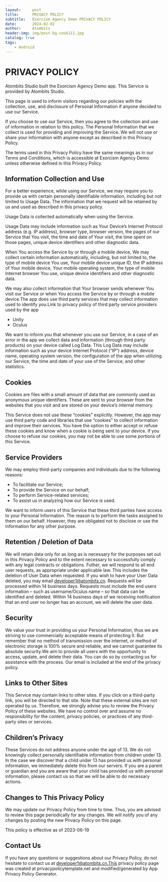 ```yaml
---
layout:     post
title:      PRIVACY POLICY
subtitle:   Exorcism Agency Demo PRIVACY POLICY
date:       2024-02-02
author:     Atombits
header-img: img/post-bg-cook111.jpg
catalog: true
tags:
    - Android
---
```




# PRIVACY POLICY

Atombits Studio built the Exorcism Agency Demo app. This Service is provided by Atombits Studio.


This page is used to inform visitors regarding our policies with the collection, use, and disclosure of Personal Information if anyone decided to use our Service.


If you choose to use our Service, then you agree to the collection and use of information in relation to this policy. The Personal Information that we collect is used for providing and improving the Service. We will not use or share your information with anyone except as described in this Privacy Policy.


The terms used in this Privacy Policy have the same meanings as in our Terms and Conditions, which is accessible at Exorcism Agency Demo unless otherwise defined in this Privacy Policy.

## Information Collection and Use

For a better experience, while using our Service, we may require you to provide us with certain personally identifiable information, including but not limited to Usage Data. The information that we request will be retained by us and used as described in this privacy policy.


Usage Data is collected automatically when using the Service.


Usage Data may include information such as Your Device’s Internet Protocol address (e.g. IP address), browser type, browser version, the pages of our Service that You visit, the time and date of Your visit, the time spent on those pages, unique device identifiers and other diagnostic data.


When You access the Service by or through a mobile device, We may collect certain information automatically, including, but not limited to, the type of mobile device You use, Your mobile device unique ID, the IP address of Your mobile device, Your mobile operating system, the type of mobile Internet browser You use, unique device identifiers and other diagnostic data.


We may also collect information that Your browser sends whenever You visit our Service or when You access the Service by or through a mobile device.The app does use third party services that may collect information used to identify you.Link to privacy policy of third party service providers used by the app


* Unity
* Oculus


We want to inform you that whenever you use our Service, in a case of an error in the app we collect data and information (through third party products) on your device called Log Data. This Log Data may include information such as your device Internet Protocol (“IP”) address, device name, operating system version, the configuration of the app when utilizing our Service, the time and date of your use of the Service, and other statistics.


## Cookies


Cookies are files with a small amount of data that are commonly used as anonymous unique identifiers. These are sent to your browser from the websites that you visit and are stored on your device’s internal memory.


This Service does not use these “cookies” explicitly. However, the app may use third party code and libraries that use “cookies” to collect information and improve their services. You have the option to either accept or refuse these cookies and know when a cookie is being sent to your device. If you choose to refuse our cookies, you may not be able to use some portions of this Service.


## Service Providers
We may employ third-party companies and individuals due to the following reasons:

* To facilitate our Service;
* To provide the Service on our behalf;
* To perform Service-related services;
* To assist us in analyzing how our Service is used.


We want to inform users of this Service that these third parties have access to your Personal Information. The reason is to perform the tasks assigned to them on our behalf. However, they are obligated not to disclose or use the information for any other purpose.



## Retention / Deletion of Data
We will retain data only for as long as is necessary for the purposes set out in this Privacy Policy and to the extent necessary to successfully comply with any legal contracts or obligations. Futher, we will respond to all end user requests, as appropriate under applicable law. This includes the deletion of User Data when requested. If you wish to have your User Data deleted, you may email developer1@atombits.cn. Requests will be processed within 14 business days. Requests must include the end users information – such as username/Oculus name – so that data can be identified and deleted. Within 14 business days of we receiving notification that an end user no longer has an account, we will delete the user data.


## Security

We value your trust in providing us your Personal Information, thus we are striving to use commercially acceptable means of protecting it. But remember that no method of transmission over the internet, or method of electronic storage is 100% secure and reliable, and we cannot guarantee its absolute security.We aim to provide all users with the opportunity to access, update, and delete their data. You can do so by contacting us for assistance with the process. Our email is included at the end of the privacy policy.


## Links to Other Sites

This Service may contain links to other sites. If you click on a third-party link, you will be directed to that site. Note that these external sites are not operated by us. Therefore, we strongly advise you to review the Privacy Policy of these websites. We have no control over and assume no responsibility for the content, privacy policies, or practices of any third-party sites or services.


## Children’s Privacy
These Services do not address anyone under the age of 13. We do not knowingly collect personally identifiable information from children under 13. In the case we discover that a child under 13 has provided us with personal information, we immediately delete this from our servers. If you are a parent or guardian and you are aware that your child has provided us with personal information, please contact us so that we will be able to do necessary actions.


## Changes to This Privacy Policy

We may update our Privacy Policy from time to time. Thus, you are advised to review this page periodically for any changes. We will notify you of any changes by posting the new Privacy Policy on this page.


This policy is effective as of 2023-06-19


## Contact Us

If you have any questions or suggestions about our Privacy Policy, do not hesitate to contact us at developer1@atombits.cn.This privacy policy page was created at privacypolicytemplate.net and modified/generated by App Privacy Policy Generator.